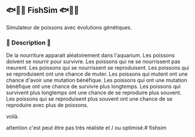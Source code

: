 ## 🐟🐠🐡 FishSim 🐟🐠🐡
Simulateur de poissons avec évolutions génétiques.

### 📝 Description 📝

De la nourriture apparait aléatoirement dans l'aquarium. Les poissons doivent se nourrir pour survivre. Les poissons qui ne se nourrissent pas meurent. Les poissons qui se nourrissent se reproduisent. Les poissons qui se reproduisent ont une chance de muter. Les poissons qui mutent ont une chance d'avoir une mutation bénéfique. Les poissons qui ont une mutation bénéfique ont une chance de survivre plus longtemps. Les poissons qui survivent plus longtemps ont une chance de se reproduire plus souvent. Les poissons qui se reproduisent plus souvent ont une chance de se reproduire avec plus de poissons.

voilà.

attention c'est peut être pas très réaliste et / ou optimisé.# fishsim
